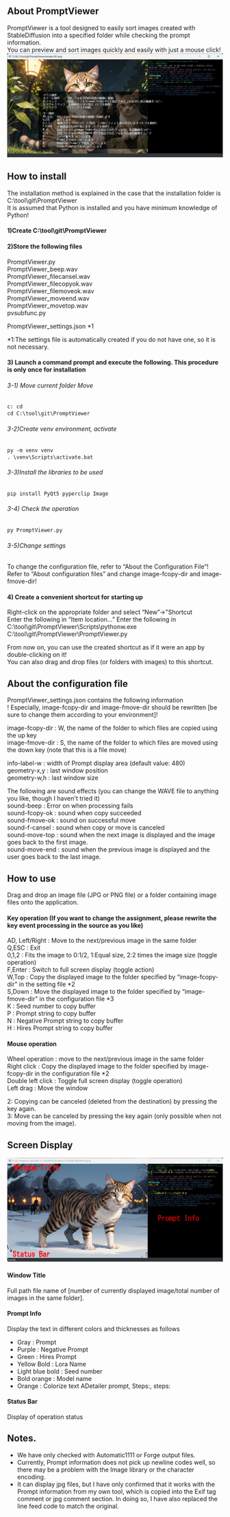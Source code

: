 ## About PromptViewer
PromptViewer is a tool designed to easily sort images created with StableDiffusion into a specified folder while checking the prompt information.  
You can preview and sort images quickly and easily with just a mouse click!  
![PromptViewer-image](docs/PromptViewer-image001.jpg)

## How to install
The installation method is explained in the case that the installation folder is C:\tool\git\PromptViewer  
It is assumed that Python is installed and you have minimum knowledge of Python!  

#### 1)Create C:\tool\git\PromptViewer
#### 2)Store the following files
  PromptViewer.py  
  PromptViewer_beep.wav  
  PromptViewer_filecansel.wav  
  PromptViewer_filecopyok.wav  
  PromptViewer_filemoveok.wav  
  PromptViewer_moveend.wav  
  PromptViewer_movetop.wav  
  pvsubfunc.py  
  
  PromptViewer_settings.json *1

*1:The settings file is automatically created if you do not have one, so it is not necessary.
  
#### 3) Launch a command prompt and execute the following. This procedure is only once for installation
###### 3-1) Move current folder Move
    c: cd
    cd C:\tool\git\PromptViewer
###### 3-2)Create venv environment, activate
    py -m venv venv
    . \venv\Scripts\activate.bat
###### 3-3)Install the libraries to be used
    pip install PyQt5 pyperclip Image
###### 3-4) Check the operation
    py PromptViewer.py
    
###### 3-5)Change settings
To change the configuration file, refer to “About the Configuration File”! Refer to “About configuration files” and change image-fcopy-dir and image-fmove-dir!

#### 4) Create a convenient shortcut for starting up
  Right-click on the appropriate folder and select “New”->"Shortcut  
Enter the following in “Item location...” Enter the following in
  C:\tool\git\PromptViewer\Scripts\pythonw.exe C:\tool\git\PromptViewer\PromptViewer.py  
  
  From now on, you can use the created shortcut as if it were an app by double-clicking on it!  
  You can also drag and drop files (or folders with images) to this shortcut.  

## About the configuration file
PromptViewer_settings.json contains the following information  
! Especially, image-fcopy-dir and image-fmove-dir should be rewritten [be sure to change them according to your environment]!  

image-fcopy-dir : W, the name of the folder to which files are copied using the up key  
image-fmove-dir : S, the name of the folder to which files are moved using the down key (note that this is a file move)  

info-label-w : width of Prompt display area (default value: 480)  
geometry-x,y : last window position  
geometry-w,h : last window size  

The following are sound effects (you can change the WAVE file to anything you like, though I haven't tried it)  
sound-beep : Error on when processing fails  
sound-fcopy-ok : sound when copy succeeded  
sound-fmove-ok : sound on successful move  
sound-f-cansel : sound when copy or move is canceled  
sound-move-top : sound when the next image is displayed and the image goes back to the first image.  
sound-move-end : sound when the previous image is displayed and the user goes back to the last image.  

## How to use
Drag and drop an image file (JPG or PNG file) or a folder containing image files onto the application.

#### Key operation (If you want to change the assignment, please rewrite the key event processing in the source as you like)
AD, Left/Right : Move to the next/previous image in the same folder  
Q,ESC : Exit  
0,1,2 : Fits the image to 0:1/2, 1:Equal size, 2:2 times the image size (toggle operation)  
F,Enter : Switch to full screen display (toggle action)  
W,Top : Copy the displayed image to the folder specified by “image-fcopy-dir” in the setting file *2  
S,Down : Move the displayed image to the folder specified by “image-fmove-dir” in the configuration file *3  
K : Seed number to copy buffer  
P : Prompt string to copy buffer  
N : Negative Prompt string to copy buffer  
H : Hires Prompt string to copy buffer  

#### Mouse operation
Wheel operation : move to the next/previous image in the same folder  
Right click : Copy the displayed image to the folder specified by image-fcopy-dir in the configuration file *2  
Double left click : Toggle full screen display (toggle operation)  
Left drag : Move the window  

2: Copying can be canceled (deleted from the destination) by pressing the key again.  
3: Move can be canceled by pressing the key again (only possible when not moving from the image).  

## Screen Display
![PromptViewer-image](docs/PromptViewer-image002.jpg)

#### Window Title
Full path file name of [number of currently displayed image/total number of images in the same folder].  

#### Prompt Info
Display the text in different colors and thicknesses as follows
- Gray : Prompt  
- Purple : Negative Prompt  
- Green : Hires Prompt  
- Yellow Bold : Lora Name  
- Light blue bold : Seed number  
- Bold orange : Model name  
- Orange : Colorize text ADetailer prompt, Steps:, steps:  

#### Status Bar
Display of operation status

## Notes.
- We have only checked with Automatic1111 or Forge output files.  
- Currently, Prompt information does not pick up newline codes well, so there may be a problem with the Image library or the character encoding.  
- It can display jpg files, but I have only confirmed that it works with the Prompt information from my own tool, which is copied into the Exif tag comment or jpg comment section. In doing so, I have also replaced the line feed code to match the original.  
